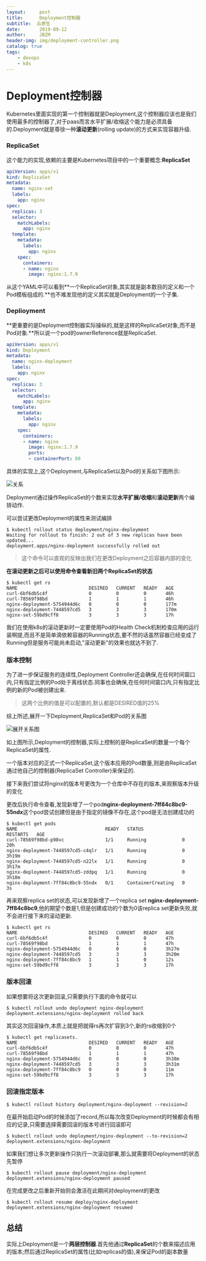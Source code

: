 ```yaml
---
layout:     post
title:      Deployment控制器
subtitle:  云原生
date:       2019-09-12
author:     JBZM
header-img: img/deployment-controller.png
catalog: true
tags:
    - devops
    - k8s
---
```

# Deployment控制器

Kubernetes里面实现的第一个控制器就是Deployment,这个控制器应该也是我们使用最多的控制器了,对于paas而言水平扩展/收缩这个能力是必须具备的.Deployment就是尊徐一种**滚动更新**(rolling update)的方式来实现容器升级.

### ReplicaSet

这个能力的实现,依赖的主要是Kubernetes项目中的一个重要概念:**ReplicaSet**

```yaml
apiVersion: apps/v1
kind: ReplicaSet
metadata:
  name: nginx-set
  labels:
    app: nginx
spec:
  replicas: 3
  selector:
    matchLabels:
      app: nginx
  template:
    metadata:
      labels:
        app: nginx
    spec:
      containers:
      - name: nginx
        image: nginx:1.7.9
```

从这个YAML中可以看到**一个ReplicaSet对象,其实就是副本数目的定义和一个Pod模板组成的.**也不难发现他的定义其实就是Deployment的一个子集.

### Deplioyment

**更重要的是Deployment控制器实际操纵的,就是这样的ReplicaSet对象,而不是Pod对象.**所以说一个pod的ownerReference就是ReplicaSet.

```yaml
apiVersion: apps/v1
kind: Deployment
metadata:
  name: nginx-deployment
  labels:
    app: nginx
spec:
  replicas: 3
  selector:
    matchLabels:
      app: nginx
  template:
    metadata:
      labels:
        app: nginx
    spec:
      containers:
      - name: nginx
        image: nginx:1.7.9
        ports:
        - containerPort: 80
```

具体的实现上,这个Deployment,与ReplicaSet以及Pod的关系如下图所示:

![关系](https://static001.geekbang.org/resource/image/ab/cd/ab4902a0437af4347bec520468c5e7cd.png)

Deployment通过操作ReplicaSet的个数来实现**水平扩展/收缩**和**滚动更新**两个编排动作.

可以尝试更改Deployment的属性来测试编排

```shell
$ kubectl rollout status deployment/nginx-deployment
Waiting for rollout to finish: 2 out of 3 new replicas have been updated...
deployment.apps/nginx-deployment successfully rolled out
```

> 这个命令可以直观的反映出我们在更改Deployment之后容器内部的变化

**在滚动更新之后可以使用命令查看新旧两个ReplicaSet的状态**

```shell
$ kubectl get rs
NAME                          DESIRED   CURRENT   READY   AGE
curl-6bf6db5c4f               0         0         0       46h
curl-78569f98bd               1         1         1       46h
nginx-deployment-5754944d6c   0         0         0       177m
nginx-deployment-7448597cd5   3         3         3       170m
nginx-set-59bd9cff8           3         3         3       17h
```

我们在使用k8s的滚动更新时一定要使用Pod的Health Check机制检查应用的运行装啊提,而且不是简单滴依赖容器的Running状态,要不然的话虽然容器已经变成了Running但是服务可能尚未启动,"滚动更新"的效果也就达不到了.

### 版本控制

为了进一步保证服务的连续性,Deployment Controller还会确保,在任何时间窗口内,只有指定比例的Pod处于离线状态.同事也会确保,在任何时间窗口内,只有指定比例的新的Pod被创建出来.

> 这两个比例的值是可以配置的,默认都是DESIRED值的25%

综上所述,展开一下Deployment,ReplicaSet和Pod的关系图

![展开关系图](https://static001.geekbang.org/resource/image/79/f6/79dcd2743645e39c96fafa6deae9d6f6.png)

如上图所示,Deployment的控制器,实际上控制的是ReplicaSet的数量一个每个ReplicaSet的属性.

一个版本对应的正式一个ReplicaSet,这个版本应用的Pod数量,则是由ReplicaSet通过他自己的控制器(ReplicaSet Controller)来保证的.

接下来我们尝试将nginx的版本号更改为一个仓库中不存在的版本,来观察版本升级的变化

更改后执行命令查看,发现新增了一个pod**nginx-deployment-7ff84c8bc9-55ndx**这个pod尝试创建但是由于指定的镜像不存在,这个pod是无法创建成功的

```shell
$ kubectl get pods
NAME                                READY   STATUS              RESTARTS   AGE
curl-78569f98bd-p98vc               1/1     Running             0          20h
nginx-deployment-7448597cd5-c4qlr   1/1     Running             0          3h19m
nginx-deployment-7448597cd5-n22lx   1/1     Running             0          3h17m
nginx-deployment-7448597cd5-zddpq   1/1     Running             0          3h18m
nginx-deployment-7ff84c8bc9-55ndx   0/1     ContainerCreating   0          3s
```

再来观察replica set的状态,可以发现新增了一个replica set **nginx-deployment-7ff84c8bc9**,他的期望个数是1,但是创建成功的个数为0该replica set更新失败,就不会进行接下来的滚动更新.

```shell
$ kubectl get rs
NAME                          DESIRED   CURRENT   READY   AGE
curl-6bf6db5c4f               0         0         0       47h
curl-78569f98bd               1         1         1       47h
nginx-deployment-5754944d6c   0         0         0       3h27m
nginx-deployment-7448597cd5   3         3         3       3h20m
nginx-deployment-7ff84c8bc9   1         1         0       12s
nginx-set-59bd9cff8           3         3         3       17h
```

### 版本回滚

如果想要将这次更新回滚,只需要执行下面的命令就可以

```shell
$ kubectl rollout undo deployment nginx-deployment
deployment.extensions/nginx-deployment rolled back
```

其实这次回滚操作,本质上就是把就得rs再次扩容到3个,新的rs收缩到0个

```shell
$ kubectl get replicasets.
NAME                          DESIRED   CURRENT   READY   AGE
curl-6bf6db5c4f               0         0         0       47h
curl-78569f98bd               1         1         1       47h
nginx-deployment-5754944d6c   0         0         0       3h38m
nginx-deployment-7448597cd5   3         3         3       3h31m
nginx-deployment-7ff84c8bc9   0         0         0       11m
nginx-set-59bd9cff8           3         3         3       17h
```

### 回滚指定版本

```shell
$ kubectl rollout history deployment/nginx-deployment --revision=2
```

在最开始启动Pod的时候添加了record,所以每次改变Deployment的时候都会有相应的记录,只需要选择需要回滚的版本号进行回滚即可

```shell
$ kubectl rollout undo deployment/nginx-deployment --to-revision=2
deployment.extensions/nginx-deployment
```

如果我们想让多次更新操作只执行一次滚动部署,那么就需要将Deployment的状态先暂停

```shell
$ kubectl rollout pause deployment/nginx-deployment
deployment.extensions/nginx-deployment paused
```

在完成更改之后重新开始则会激活在此期间对deployment的更改

```shell
$ kubectl rollout resume deploy/nginx-deployment
deployment.extensions/nginx-deployment resumed
```

## 总结

实际上Deployment是一个**两层控制器**.首先他通过**ReplicaSet**的个数来描述应用的版本;然后通过ReplicaSet的属性(比如replicas的值),来保证Pod的副本数量